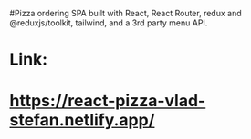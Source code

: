 #Pizza ordering SPA built with React, React Router, redux and @reduxjs/toolkit, tailwind, and a 3rd party menu API.

# Link:
# https://react-pizza-vlad-stefan.netlify.app/
